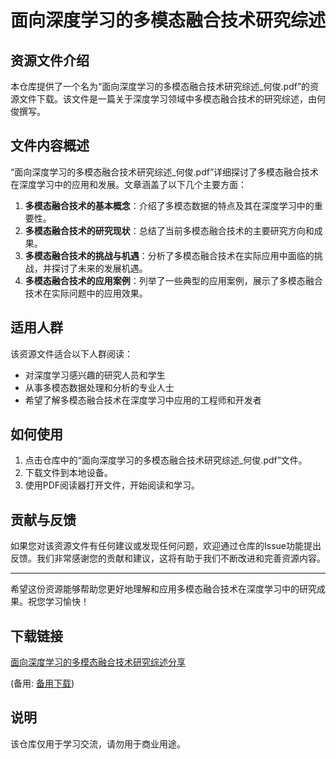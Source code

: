 # 面向深度学习的多模态融合技术研究综述

## 资源文件介绍

本仓库提供了一个名为“面向深度学习的多模态融合技术研究综述_何俊.pdf”的资源文件下载。该文件是一篇关于深度学习领域中多模态融合技术的研究综述，由何俊撰写。

## 文件内容概述

“面向深度学习的多模态融合技术研究综述_何俊.pdf”详细探讨了多模态融合技术在深度学习中的应用和发展。文章涵盖了以下几个主要方面：

1. **多模态融合技术的基本概念**：介绍了多模态数据的特点及其在深度学习中的重要性。
2. **多模态融合技术的研究现状**：总结了当前多模态融合技术的主要研究方向和成果。
3. **多模态融合技术的挑战与机遇**：分析了多模态融合技术在实际应用中面临的挑战，并探讨了未来的发展机遇。
4. **多模态融合技术的应用案例**：列举了一些典型的应用案例，展示了多模态融合技术在实际问题中的应用效果。

## 适用人群

该资源文件适合以下人群阅读：

- 对深度学习感兴趣的研究人员和学生
- 从事多模态数据处理和分析的专业人士
- 希望了解多模态融合技术在深度学习中应用的工程师和开发者

## 如何使用

1. 点击仓库中的“面向深度学习的多模态融合技术研究综述_何俊.pdf”文件。
2. 下载文件到本地设备。
3. 使用PDF阅读器打开文件，开始阅读和学习。

## 贡献与反馈

如果您对该资源文件有任何建议或发现任何问题，欢迎通过仓库的Issue功能提出反馈。我们非常感谢您的贡献和建议，这将有助于我们不断改进和完善资源内容。

---

希望这份资源能够帮助您更好地理解和应用多模态融合技术在深度学习中的研究成果。祝您学习愉快！

## 下载链接
[面向深度学习的多模态融合技术研究综述分享](https://pan.quark.cn/s/114bccd500b8) 

(备用: [备用下载](https://pan.baidu.com/s/12s4BulquUWGUn8yM3nHUww?pwd=1234))

## 说明

该仓库仅用于学习交流，请勿用于商业用途。
